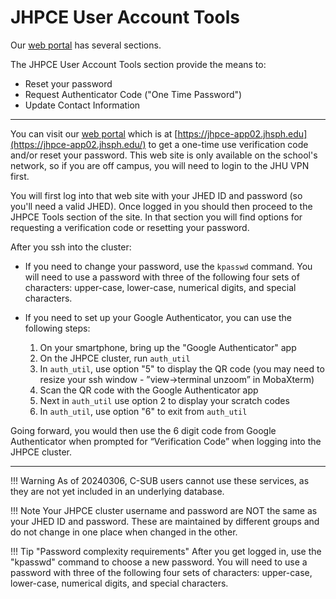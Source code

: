 # JHPCE User Account Tools

Our [web portal](https://jhpce-app02.jhsph.edu/) has several sections.

The JHPCE User Account Tools section provide the means to:

* Reset your password
* Request Authenticator Code ("One Time Password")
* Update Contact Information
---
You can visit our [web portal](https://jhpce-app02.jhsph.edu/) which is at [https://jhpce-app02.jhsph.edu](https://jhpce-app02.jhsph.edu/) to get a one-time use verification code and/or reset your password.  This web site is only available on the school's network, so if you are off campus, you will need to login to the JHU VPN first.

You will first log into that web site with your JHED ID and password (so you'll need a valid JHED). Once logged in you should then proceed to the JHPCE Tools section of the site.  In that section you will find options for requesting a verification code or resetting your password.
 
After you ssh into the cluster:
 
- If you need to change your password, use the `kpasswd` command. You will need to use a password with three of the following four sets of
characters: upper-case, lower-case, numerical digits, and special characters.
 
- If you need to set up your Google Authenticator, you can use the following steps:
  
    1. On your smartphone, bring up the "Google Authenticator" app
    2. On the JHPCE cluster, run `auth_util`
    3. In `auth_util`, use option "5" to display the QR code (you may need to resize your ssh window - ”view->terminal unzoom” in MobaXterm)
    4. Scan the QR code with the Google Authenticator app
    5. Next in `auth_util` use option 2 to display your scratch codes
    6. In `auth_util`, use option "6" to exit from `auth_util`
 
Going forward, you would then use the 6 digit code from Google Authenticator when prompted for “Verification Code” when logging into the JHPCE cluster.

---

!!! Warning
    As of 20240306, C-SUB users cannot use these services, as they are not yet included in an underlying database.

!!! Note
    Your JHPCE cluster username and password are NOT the same as your JHED ID and password. These are maintained by different groups and do not change in one place when changed in the other.
    
!!! Tip "Password complexity requirements"
    After you get logged in, use the "kpasswd" command to choose a new password. You will need to use a password with three of the following four sets of characters: upper-case, lower-case, numerical digits, and special characters.
    


